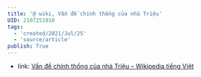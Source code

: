 ```yaml
---
title: '@ wiki, Vấn đề chính thống của nhà Triệu'
UID: 2107251010
tags:
  - 'created/2021/Jul/25'
  - 'source/article'
publish: True
---
```

- link: [Vấn đề chính thống của nhà Triệu – Wikipedia tiếng Việt](https://vi.wikipedia.org/wiki/V%E1%BA%A5n_%C4%91%E1%BB%81_ch%C3%ADnh_th%E1%BB%91ng_c%E1%BB%A7a_nh%C3%A0_Tri%E1%BB%87u)

